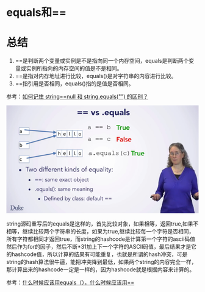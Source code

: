 # equals和==

# 总结
1. ==是判断两个变量或实例是不是指向同一个内存空间，equals是判断两个变量或实例所指向的内存空间的值是不是相同。
2. ==是指对内存地址进行比较，equals()是对字符串的内容进行比较。
3. ==指引用是否相同，equals()指的是值是否相同。


参考：[如何记住 string==null 和 string.equals("") 的区别？](https://www.zhihu.com/question/26872848)

![v2-d9dc4362f0334802413e3a3ff2f53c2e_hd](_v_images/20190227214834535_13844.png)

string源码重写后的equals是这样的，首先比较对象，如果相等，返回true,如果不相等，继续比较两个字符串的长度，如果为true,继续比较每一个字符是否相同，所有字符都相同才返回true，而string的hashcode是计算第一个字符的ascii码值然后作为for的因子，然后不断*31加上下一个字符的ASCII码值，最后结果才是它的hashcode值，所以计算的结果有可能重复，也就是所谓的hash冲突，可是string的hash算法很牛逼，能把冲突降到最低，如果两个string的内容完全一样，那计算出来的hashcode一定是一样的，因为hashcode就是根据内容来计算的。

参考：[什么时候应该用equals（），什么时候应该用==](https://blog.csdn.net/fox_bert/article/details/50654557)